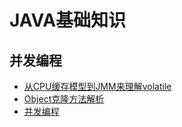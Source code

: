 # JAVA基础知识

## 并发编程

* [从CPU缓存模型到JMM来理解volatile](./volatile.md)
* [Object克隆方法解析](./clone.md)
* [并发编程](./concurrence.md)